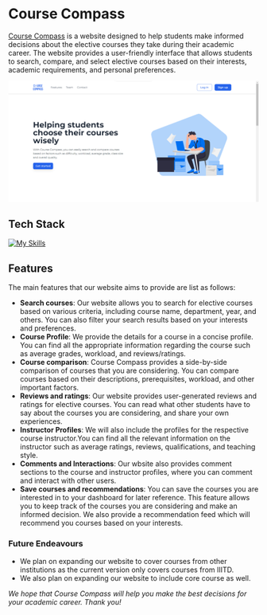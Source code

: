 # Course Compass
[Course Compass](https://course-compass.vercel.app/) is a website designed to help students make informed decisions about the elective courses they take during their academic career. The website provides a user-friendly interface that allows students to search, compare, and select elective courses based on their interests, academic requirements, and personal preferences.

<img src="public\images\homepage.png" />

## Tech Stack
[![My Skills](https://skillicons.dev/icons?i=html,css,js,tailwind,react,vite,vercel,django)](https://skillicons.dev)

## Features

The main features that our website aims to provide are list as follows:

- **Search courses**: Our website allows you to search for elective courses based on various criteria, including course name, department, year, and others. You can also filter your search results based on your interests and preferences.
- **Course Profile**: We provide the details for a course in a concise profile. You can find all the appropriate information regarding the course such as average grades, workload, and reviews/ratings.
- **Course comparison**: Course Compass provides a side-by-side comparison of courses that you are considering. You can compare courses based on their descriptions, prerequisites, workload, and other important factors.
- **Reviews and ratings**: Our website provides user-generated reviews and ratings for elective courses. You can read what other students have to say about the courses you are considering, and share your own experiences.
- **Instructor Profiles**: We will also include the profiles for the respective course instructor.You can find all the relevant information on the instructor such as average ratings, reviews, qualifications, and teaching style.
- **Comments and Interactions**: Our wbsite also provides comment sections to the course and instructor profiles, where you can comment and interact with other users.
- **Save courses and recommendations**: You can save the courses you are interested in to your dashboard for later reference. This feature allows you to keep track of the courses you are considering and make an informed decision. We also provide a recommendation feed which will recommend you courses based on your interests.

### Future Endeavours
- We plan on expanding our website to cover courses from other institutions as the current version only covers courses from IIITD.
- We also plan on expanding our website to include core course as well.

*We hope that Course Compass will help you make the best decisions for your academic career. Thank you!*
